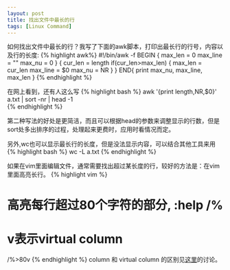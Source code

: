```yaml
---
layout: post
title: 找出文件中最长的行
tags: [Linux Command]
---
```


如何找出文件中最长的行？我写了下面的awk脚本，打印出最长行的行号，内容以及行的长度:
{% highlight awk%}
#!/bin/awk -f
BEGIN {
    max_len = 0
    max_line = ""
    max_nu = 0
}
{
    cur_len = length
    if(cur_len>max_len) {
        max_len = cur_len
        max_line = $0
        max_nu = NR
    }
}
END{
    print max_nu, max_line, max_len
}
{% endhighlight %}

在网上看到，还有人这么写
{% highlight bash %}
awk '{print length,NR,$0}' a.txt | sort -nr | head -1  
{% endhighlight %}

第二种写法的好处是更简洁，而且可以根据head的参数来调整显示的行数，但是sort处多出排序的过程，处理起来更费时，应用时看情况而定。

另外,wc也可以显示最长行的长度，但是没法显示内容，可以结合其他工具来用
{% highlight bash %}
wc -L a.txt
{% endhighlight %}

如果在vim里面编辑文件，通常需要找出超过某长度的行，较好的方法是：在vim里面高亮长行。
{% highlight vim %}
# 高亮每行超过80个字符的部分, :help /\%
# v表示virtual column
/\%>80v
{% endhighlight %}
column 和 virtual column 的区别见[这里](http://stackoverflow.com/questions/13544640/vim-how-does-the-statusline-v-work)的讨论。
